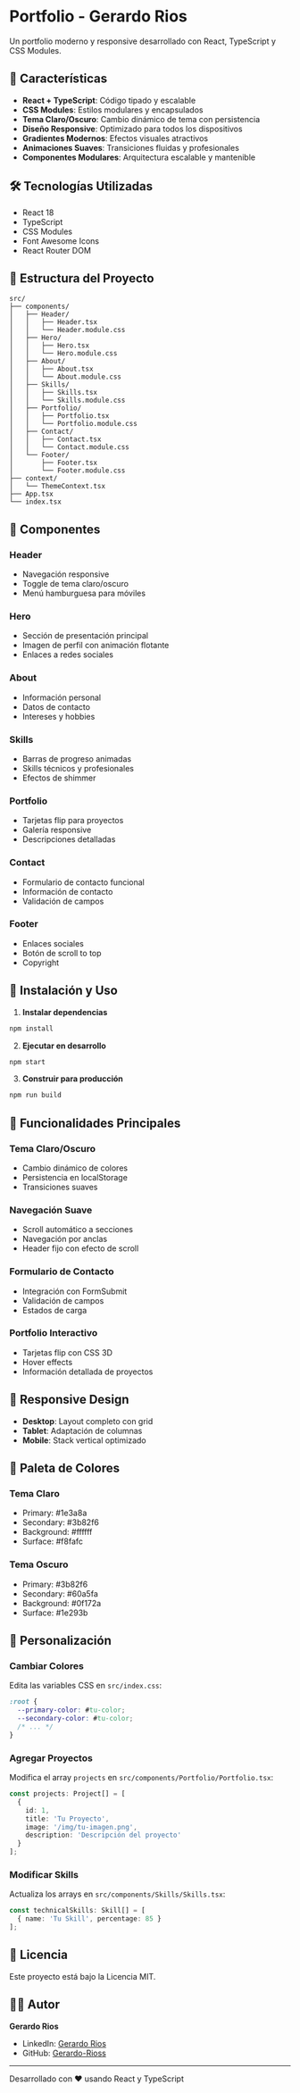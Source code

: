 # Portfolio - Gerardo Rios

Un portfolio moderno y responsive desarrollado con React, TypeScript y CSS Modules.

## 🚀 Características

- **React + TypeScript**: Código tipado y escalable
- **CSS Modules**: Estilos modulares y encapsulados
- **Tema Claro/Oscuro**: Cambio dinámico de tema con persistencia
- **Diseño Responsive**: Optimizado para todos los dispositivos
- **Gradientes Modernos**: Efectos visuales atractivos
- **Animaciones Suaves**: Transiciones fluidas y profesionales
- **Componentes Modulares**: Arquitectura escalable y mantenible

## 🛠️ Tecnologías Utilizadas

- React 18
- TypeScript
- CSS Modules
- Font Awesome Icons
- React Router DOM

## 📁 Estructura del Proyecto

```
src/
├── components/
│   ├── Header/
│   │   ├── Header.tsx
│   │   └── Header.module.css
│   ├── Hero/
│   │   ├── Hero.tsx
│   │   └── Hero.module.css
│   ├── About/
│   │   ├── About.tsx
│   │   └── About.module.css
│   ├── Skills/
│   │   ├── Skills.tsx
│   │   └── Skills.module.css
│   ├── Portfolio/
│   │   ├── Portfolio.tsx
│   │   └── Portfolio.module.css
│   ├── Contact/
│   │   ├── Contact.tsx
│   │   └── Contact.module.css
│   └── Footer/
│       ├── Footer.tsx
│       └── Footer.module.css
├── context/
│   └── ThemeContext.tsx
├── App.tsx
└── index.tsx
```

## 🎨 Componentes

### Header
- Navegación responsive
- Toggle de tema claro/oscuro
- Menú hamburguesa para móviles

### Hero
- Sección de presentación principal
- Imagen de perfil con animación flotante
- Enlaces a redes sociales

### About
- Información personal
- Datos de contacto
- Intereses y hobbies

### Skills
- Barras de progreso animadas
- Skills técnicos y profesionales
- Efectos de shimmer

### Portfolio
- Tarjetas flip para proyectos
- Galería responsive
- Descripciones detalladas

### Contact
- Formulario de contacto funcional
- Información de contacto
- Validación de campos

### Footer
- Enlaces sociales
- Botón de scroll to top
- Copyright

## 🚀 Instalación y Uso

1. **Instalar dependencias**
```bash
npm install
```

2. **Ejecutar en desarrollo**
```bash
npm start
```

3. **Construir para producción**
```bash
npm run build
```

## 🎯 Funcionalidades Principales

### Tema Claro/Oscuro
- Cambio dinámico de colores
- Persistencia en localStorage
- Transiciones suaves

### Navegación Suave
- Scroll automático a secciones
- Navegación por anclas
- Header fijo con efecto de scroll

### Formulario de Contacto
- Integración con FormSubmit
- Validación de campos
- Estados de carga

### Portfolio Interactivo
- Tarjetas flip con CSS 3D
- Hover effects
- Información detallada de proyectos

## 📱 Responsive Design

- **Desktop**: Layout completo con grid
- **Tablet**: Adaptación de columnas
- **Mobile**: Stack vertical optimizado

## 🎨 Paleta de Colores

### Tema Claro
- Primary: #1e3a8a
- Secondary: #3b82f6
- Background: #ffffff
- Surface: #f8fafc

### Tema Oscuro
- Primary: #3b82f6
- Secondary: #60a5fa
- Background: #0f172a
- Surface: #1e293b

## 🔧 Personalización

### Cambiar Colores
Edita las variables CSS en `src/index.css`:

```css
:root {
  --primary-color: #tu-color;
  --secondary-color: #tu-color;
  /* ... */
}
```

### Agregar Proyectos
Modifica el array `projects` en `src/components/Portfolio/Portfolio.tsx`:

```typescript
const projects: Project[] = [
  {
    id: 1,
    title: 'Tu Proyecto',
    image: '/img/tu-imagen.png',
    description: 'Descripción del proyecto'
  }
];
```

### Modificar Skills
Actualiza los arrays en `src/components/Skills/Skills.tsx`:

```typescript
const technicalSkills: Skill[] = [
  { name: 'Tu Skill', percentage: 85 }
];
```

## 📄 Licencia

Este proyecto está bajo la Licencia MIT.

## 👨‍💻 Autor

**Gerardo Rios**
- LinkedIn: [Gerardo Rios](https://www.linkedin.com/in/gerardrioss)
- GitHub: [Gerardo-Rioss](https://github.com/Gerardo-Rioss/)

---

Desarrollado con ❤️ usando React y TypeScript

